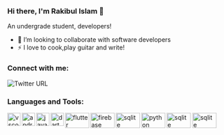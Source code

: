 ### Hi there, I'm Rakibul Islam 👋

<p> An undergrade student, developers! </p>


- 👯 I’m looking to collaborate with software developers
- ⚡ I love to cook,play guitar and write!


### Connect with me:

<img alt="Twitter URL" src="https://img.shields.io/twitter/url?url=https%3A%2F%2Ftwitter.com%2FRakibul14092789">




<br />

### Languages and Tools:

<a>
  <img align="left" alt="vscode" width="30px" src="https://rakibul25.github.io/Rakibul25/img/visual-studio.svg" />
</a>
<a>
  <img align="left" alt="androidst" width="30px" src="https://rakibul25.github.io/Rakibul25/img/androidst.svg" />
</a>
<a>
  <img align="left" alt="java" width="30px" src="https://rakibul25.github.io/Rakibul25/img/java.svg" />
</a>
<a>
  <img align="left" alt="dart" width="30px" src="https://rakibul25.github.io/Rakibul25/img/logo_dart_192px.svg" />
</a>
<a>
  <img align="left" alt="flutter" width="55px" height="35" src="https://rakibul25.github.io/Rakibul25/img/flutterio-ar21.svg" />
</a>
<a>
  <img align="left" alt="firebase" width="55px" height="35" src="https://rakibul25.github.io/Rakibul25/img/firebase-ar21.svg" />
</a>
<a>
  <img align="left" alt="sqlite" width="55px" height="35" src="https://rakibul25.github.io/Rakibul25/img/sqlite-icon.svg" />
</a>
<a>
  <img align="left" alt="python" width="55px" height="35" src="https://rakibul25.github.io/Rakibul25/img/python.svg" />
</a>
<a>
  <img align="js" alt="sqlite" width="55px" height="35" src="https://rakibul25.github.io/Rakibul25/img/js.svg" />
</a>
<a>
  <img align="mysql" alt="sqlite" width="55px" height="35" src="https://rakibul25.github.io/Rakibul25/img/mysql-ar21.svg" />
</a>



<br />
<br />
